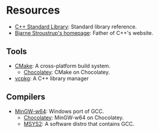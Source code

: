# Resources

- [C++ Standard Library](https://en.cppreference.com/w/cpp/header): Standard library reference.
- [Bjarne Stroustrup's homepage](https://www.stroustrup.com/): Father of C++'s website.

## Tools

- [CMake](https://cmake.org/): A cross-platform build system.
  - [Chocolatey](https://community.chocolatey.org/packages/cmake): CMake on Chocolatey.
- [vcpkg](https://github.com/microsoft/vcpkg): A C++ library manager

## Compilers

- [MinGW-w64](https://www.mingw-w64.org/): Windows port of GCC.
  - [Chocolatey](https://community.chocolatey.org/packages/mingw): MinGW-w64 on Chocolatey.
  - [MSYS2](https://www.msys2.org/): A software distro that contains GCC.
